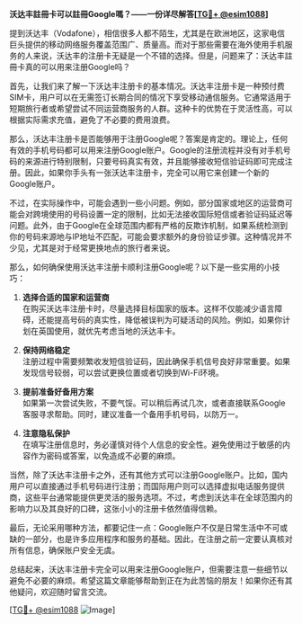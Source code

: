 **沃达丰註冊卡可以註冊Google嗎？——一份详尽解答[[TG💪+ @esim1088](https://t.me/s/esim1088)]**

提到沃达丰（Vodafone），相信很多人都不陌生，尤其是在欧洲地区，这家电信巨头提供的移动网络服务覆盖范围广、质量高。而对于那些需要在海外使用手机服务的人来说，沃达丰的注册卡无疑是一个不错的选择。但是，问题来了：沃达丰註冊卡真的可以用来注册Google吗？

首先，让我们来了解一下沃达丰注册卡的基本情况。沃达丰注册卡是一种预付费SIM卡，用户可以在无需签订长期合同的情况下享受移动通信服务。它通常适用于短期旅行者或希望尝试不同运营商服务的人群。这种卡的优势在于灵活性高，可以根据实际需求充值，避免了不必要的费用浪费。

那么，沃达丰注册卡是否能够用于注册Google呢？答案是肯定的。理论上，任何有效的手机号码都可以用来注册Google账户。Google的注册流程并没有对手机号码的来源进行特别限制，只要号码真实有效，并且能够接收短信验证码即可完成注册。因此，如果你手头有一张沃达丰注册卡，完全可以用它来创建一个新的Google账户。

不过，在实际操作中，可能会遇到一些小问题。例如，部分国家或地区的运营商可能会对跨境使用的号码设置一定的限制，比如无法接收国际短信或者验证码延迟等问题。此外，由于Google在全球范围内都有严格的反欺诈机制，如果系统检测到你的号码来源地与IP地址不匹配，可能会要求额外的身份验证步骤。这种情况并不少见，尤其是对于经常更换地点的旅行者来说。

那么，如何确保使用沃达丰注册卡顺利注册Google呢？以下是一些实用的小技巧：

1. **选择合适的国家和运营商**  
   在购买沃达丰注册卡时，尽量选择目标国家的版本。这样不仅能减少语言障碍，还能提高号码的真实性，降低被误判为可疑活动的风险。例如，如果你计划在英国使用，就优先考虑当地的沃达丰卡。

2. **保持网络稳定**  
   注册过程中需要频繁收发短信验证码，因此确保手机信号良好非常重要。如果发现信号较弱，可以尝试更换位置或者切换到Wi-Fi环境。

3. **提前准备好备用方案**  
   如果第一次尝试失败，不要气馁。可以稍后再试几次，或者直接联系Google客服寻求帮助。同时，建议准备一个备用手机号码，以防万一。

4. **注意隐私保护**  
   在填写注册信息时，务必谨慎对待个人信息的安全性。避免使用过于敏感的内容作为密码或答案，以免造成不必要的麻烦。

当然，除了沃达丰注册卡之外，还有其他方式可以注册Google账户。比如，国内用户可以直接通过手机号码进行注册；而国际用户则可以选择虚拟电话服务提供商，这些平台通常能提供更灵活的服务选项。不过，考虑到沃达丰在全球范围内的影响力以及其良好的口碑，这张小小的注册卡依然值得信赖。

最后，无论采用哪种方法，都要记住一点：Google账户不仅是日常生活中不可或缺的一部分，也是许多应用程序和服务的基础。因此，在注册之前一定要认真核对所有信息，确保账户安全无虞。

总结起来，沃达丰注册卡完全可以用来注册Google账户，但需要注意一些细节以避免不必要的麻烦。希望这篇文章能够帮助到正在为此苦恼的朋友！如果你还有其他疑问，欢迎随时留言交流。

[[TG💪+ @esim1088](https://t.me/s/esim1088) ![Image](https://i.postimg.cc/4NQfJmqS/Snipaste-2025-05-13-00-14-12.png)]